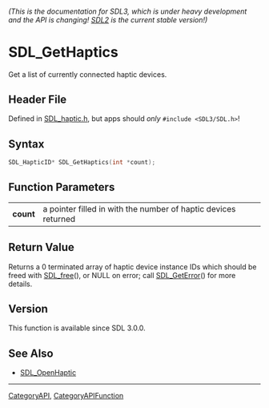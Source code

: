 ###### (This is the documentation for SDL3, which is under heavy development and the API is changing! [SDL2](https://wiki.libsdl.org/SDL2/) is the current stable version!)
# SDL_GetHaptics

Get a list of currently connected haptic devices.

## Header File

Defined in [SDL_haptic.h](https://github.com/libsdl-org/SDL/blob/main/include/SDL3/SDL_haptic.h), but apps should _only_ `#include <SDL3/SDL.h>`!

## Syntax

```c
SDL_HapticID* SDL_GetHaptics(int *count);

```

## Function Parameters

|               |                                                                |
| ------------- | -------------------------------------------------------------- |
| **count**     | a pointer filled in with the number of haptic devices returned |

## Return Value

Returns a 0 terminated array of haptic device instance IDs which should be
freed with [SDL_free](SDL_free)(), or NULL on error; call
[SDL_GetError](SDL_GetError)() for more details.

## Version

This function is available since SDL 3.0.0.

## See Also

* [SDL_OpenHaptic](SDL_OpenHaptic)

----
[CategoryAPI](CategoryAPI), [CategoryAPIFunction](CategoryAPIFunction)

